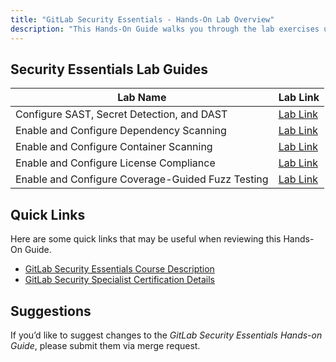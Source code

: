 ```yaml
---
title: "GitLab Security Essentials - Hands-On Lab Overview"
description: "This Hands-On Guide walks you through the lab exercises used in the GitLab Security Essentials course."
---
```


## Security Essentials Lab Guides

| Lab Name | Lab Link |
|-----------|------------|
| Configure SAST, Secret Detection, and DAST | [Lab Link](/handbook/customer-success/professional-services-engineering/education-services/secessentialshandson1) |
| Enable and Configure Dependency Scanning | [Lab Link](/handbook/customer-success/professional-services-engineering/education-services/secessentialshandson2) |
| Enable and Configure Container Scanning | [Lab Link](/handbook/customer-success/professional-services-engineering/education-services/secessentialshandson3) |
| Enable and Configure License Compliance | [Lab Link](/handbook/customer-success/professional-services-engineering/education-services/secessentialshandson4) |
| Enable and Configure Coverage-Guided Fuzz Testing | [Lab Link](/handbook/customer-success/professional-services-engineering/education-services/secessentialshandson5) |

## Quick Links

Here are some quick links that may be useful when reviewing this Hands-On Guide.

- [GitLab Security Essentials Course Description](https://about.gitlab.com/services/education/security-essentials/)
- [GitLab Security Specialist Certification Details](https://about.gitlab.com/services/education/gitlab-security-specialist/)

## Suggestions

If you’d like to suggest changes to the *GitLab Security Essentials Hands-on Guide*, please submit them via merge request.
